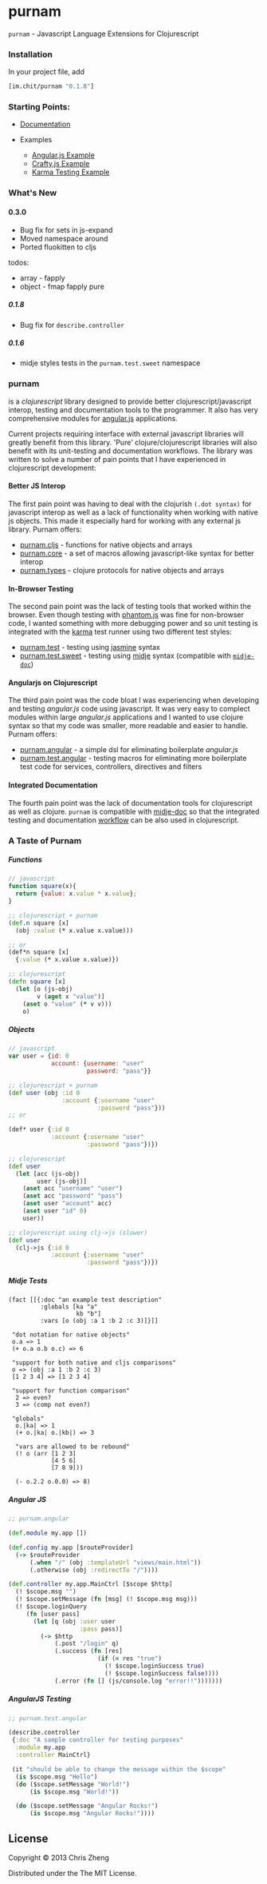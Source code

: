 # purnam

`purnam` - Javascript Language Extensions for Clojurescript

### Installation

In your project file, add

```clojure
[im.chit/purnam "0.1.8"]
```

### Starting Points:

- [Documentation](https://docs.caudate.me/purnam/)

- Examples
  - [Angular.js Example](https://github.com/zcaudate/purnam-angular-example)
  - [Crafty.js Example](https://github.com/zcaudate/purnam-crafty-game)
  - [Karma Testing Example](https://github.com/zcaudate/purnam-karma-testing)

### What's New

#### 0.3.0
- Bug fix for sets in js-expand
- Moved namespace around
- Ported fluokitten to cljs

todos:
- array - fapply
- object - fmap fapply pure

##### 0.1.8
- Bug fix for `describe.controller`

##### 0.1.6
- midje styles tests in the `purnam.test.sweet` namespace

### purnam
is a *clojurescript* library designed to provide better clojurescript/javascript interop, testing and documentation tools to the programmer. It also has very comprehensive modules for [angular.js](http://angularjs.org) applications. 

Current projects requiring interface with external javascript libraries will greatly benefit from this library. 'Pure' clojure/clojurescript libraries will also benefit with its unit-testing and documentation workflows. The library was written to solve a number of pain points that I have experienced in clojurescript development:

#### Better JS Interop

The first pain point was having to deal with the clojurish `(.dot syntax)` for javascript interop as well as a lack of functionality when working with native js objects. This made it especially hard for working with any external js library. Purnam offers:

- [purnam.cljs](http://docs.caudate.me/purnam/#purnam-cljs) - functions for native objects and arrays
- [purnam.core](http://docs.caudate.me/purnam/#purnam-js) - a set of macros allowing javascript-like syntax for better interop 
- [purnam.types](http://docs.caudate.me/purnam/#purnam-types) - clojure protocols for native objects and arrays


#### In-Browser Testing

The second pain point was the lack of testing tools that worked within the browser. Even though testing with [phantom.js](http://phantomjs.com) was fine for non-browser code, I wanted something with more debugging power and so unit testing is integrated with the [karma](http://karma-runner.github.io/) test runner using two different test styles:

- [purnam.test](http://docs.caudate.me/purnam/#purnam-test) - testing using [jasmine](http://pivotal.github.io/jasmine/) syntax
- [purnam.test.sweet](http://docs.caudate.me/purnam/#purnam-test-sweet) - testing using [midje](https://github.com/marick/Midje) syntax (compatible with [`midje-doc`](https://www.github.com/zcaudate/lein-midje-doc))

#### Angularjs on Clojurescript

The third pain point was the code bloat I was experiencing when developing and testing *angular.js* code using javascript. It was very easy to complect modules within large *angular.js* applications and I wanted to use clojure syntax so that my code was smaller, more readable and easier to handle. Purnam offers:

- [purnam.angular](http://docs.caudate.me/purnam/#purnam-angular) - a simple dsl for eliminating boilerplate *angular.js*
- [purnam.test.angular](http://docs.caudate.me/purnam/#purnam-test-angular) - testing macros for eliminating more boilerplate test code for services, controllers, directives and filters

#### Integrated Documentation

The fourth pain point was the lack of documentation tools for clojurescript as well as clojure. `purnam` is compatible with [midje-doc](https://www.github.com/zcaudate/lein-midje-doc) so that the integrated testing and documentation [workflow](http://z.caudate.me/combining-tests-and-documentation/) can be also used in clojurescript.

### A Taste of Purnam

##### Functions
```javascript
// javascript
function square(x){
  return {value: x.value * x.value};
}
```
```clojure
;; clojurescript + purnam
(def.n square [x]
  (obj :value (* x.value x.value)))

;; or
(def*n square [x]
  {:value (* x.value x.value)})

```
```clojure
;; clojurescript
(defn square [x]
  (let [o (js-obj)
        v (aget x "value")]
    (aset o "value" (* v v)))
    o)
```

##### Objects
```javascript
// javascript
var user = {id: 0 
            account: {username: "user"
                      password: "pass"}}
```
```clojure
;; clojurescript + purnam
(def user (obj :id 0 
               :account {:username "user"
                         :password "pass"}))
;; or

(def* user {:id 0 
            :account {:username "user"
                      :password "pass"})})
```
```clojure
;; clojurescript
(def user
  (let [acc (js-obj)
        user (js-obj)]
    (aset acc "username" "user")
    (aset acc "password" "pass")
    (aset user "account" acc)
    (aset user "id" 0)
    user)) 

;; clojurescript using clj->js (slower)
(def user 
  (clj->js {:id 0 
            :account {:username "user"
                      :password "pass"})})
```

##### Midje Tests
```
(fact [[{:doc "an example test description"
         :globals [ka "a"
                   kb "b"]
         :vars [o (obj :a 1 :b 2 :c 3)]}]]

 "dot notation for native objects"
 o.a => 1
 (+ o.a o.b o.c) => 6

 "support for both native and cljs comparisons"
 o => (obj :a 1 :b 2 :c 3)
 [1 2 3 4] => [1 2 3 4]
 
 "support for function comparison"
  2 => even?
  3 => (comp not even?)
  
 "globals"
  o.|ka| => 1
  (+ o.|ka| o.|kb|) => 3
  
  "vars are allowed to be rebound"
  (! o (arr [1 2 3]
            [4 5 6]
            [7 8 9]))
            
  (- o.2.2 o.0.0) => 8)
```

##### Angular JS

```clojure
;; purnam.angular

(def.module my.app [])

(def.config my.app [$routeProvider]
  (-> $routeProvider
      (.when "/" (obj :templateUrl "views/main.html"))
      (.otherwise (obj :redirectTo "/"))))

(def.controller my.app.MainCtrl [$scope $http]
  (! $scope.msg "")
  (! $scope.setMessage (fn [msg] (! $scope.msg msg)))
  (! $scope.loginQuery
     (fn [user pass]
       (let [q (obj :user user
                    :pass pass)]
         (-> $http
             (.post "/login" q)
             (.success (fn [res]
                         (if (= res "true")
                           (! $scope.loginSuccess true)
                           (! $scope.loginSuccess false))))
             (.error (fn [] (js/console.log "error!!")))))))
```

##### AngularJS Testing
```clojure
;; purnam.test.angular

(describe.controller
 {:doc "A sample controller for testing purposes"
  :module my.app
  :controller MainCtrl}

 (it "should be able to change the message within the $scope"
  (is $scope.msg "Hello") 
  (do ($scope.setMessage "World!")
      (is $scope.msg "World!"))

  (do ($scope.setMessage "Angular Rocks!")
      (is $scope.msg "Angular Rocks!"))))
```


## License

Copyright © 2013 Chris Zheng

Distributed under the The MIT License.